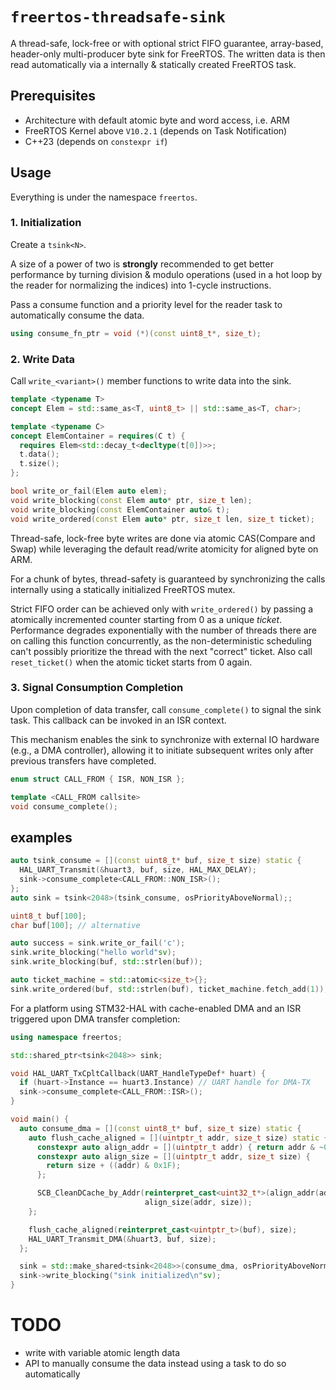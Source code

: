 # `freertos-threadsafe-sink`

A thread-safe, lock-free or with optional strict FIFO guarantee, array-based,
header-only multi-producer byte sink for FreeRTOS. The written data is then read
automatically via a internally & statically created FreeRTOS task.

## Prerequisites

- Architecture with default atomic byte and word access, i.e. ARM
- FreeRTOS Kernel above `V10.2.1` (depends on Task Notification)
- C++23 (depends on `constexpr if`)

## Usage

Everything is under the namespace `freertos`.

### 1. Initialization

Create a `tsink<N>`.

A size of a power of two is **strongly** recommended to get better performance
by turning division & modulo operations (used in a hot loop by the reader for
normalizing the indices) into 1-cycle instructions.

Pass a consume function and a priority level for the reader task to
automatically consume the data.

```cpp
using consume_fn_ptr = void (*)(const uint8_t*, size_t);
```

### 2. Write Data

Call `write_<variant>()` member functions to write data into the sink.

```cpp
template <typename T>
concept Elem = std::same_as<T, uint8_t> || std::same_as<T, char>;

template <typename C>
concept ElemContainer = requires(C t) {
  requires Elem<std::decay_t<decltype(t[0])>>;
  t.data();
  t.size();
};

bool write_or_fail(Elem auto elem);
void write_blocking(const Elem auto* ptr, size_t len);
void write_blocking(const ElemContainer auto& t);
void write_ordered(const Elem auto* ptr, size_t len, size_t ticket);
```

Thread-safe, lock-free byte writes are done via atomic CAS(Compare and Swap)
while leveraging the default read/write atomicity for aligned byte on ARM.

For a chunk of bytes, thread-safety is guaranteed by synchronizing the calls
internally using a statically initialized FreeRTOS mutex.

Strict FIFO order can be achieved only with `write_ordered()` by passing a
atomically incremented counter starting from 0 as a unique *ticket*. Performance
degrades exponentially with the number of threads there are on calling this
function concurrently, as the non-deterministic scheduling can't possibly
prioritize the thread with the next "correct" ticket. Also call `reset_ticket()`
when the atomic ticket starts from 0 again.

### 3. Signal Consumption Completion

Upon completion of data transfer, call `consume_complete()` to signal
the sink task. This callback can be invoked in an ISR context.

This mechanism enables the sink to synchronize with external IO hardware (e.g.,
a DMA controller), allowing it to initiate subsequent writes only after previous
transfers have completed.

```cpp
enum struct CALL_FROM { ISR, NON_ISR };

template <CALL_FROM callsite>
void consume_complete();
```

## examples

```cpp
auto tsink_consume = [](const uint8_t* buf, size_t size) static {
  HAL_UART_Transmit(&huart3, buf, size, HAL_MAX_DELAY);
  sink->consume_complete<CALL_FROM::NON_ISR>();
};
auto sink = tsink<2048>(tsink_consume, osPriorityAboveNormal);;

uint8_t buf[100];
char buf[100]; // alternative

auto success = sink.write_or_fail('c');
sink.write_blocking("hello world"sv);
sink.write_blocking(buf, std::strlen(buf));

auto ticket_machine = std::atomic<size_t>{};
sink.write_ordered(buf, std::strlen(buf), ticket_machine.fetch_add(1));
```

For a platform using STM32-HAL with cache-enabled DMA and an ISR triggered upon
DMA transfer completion:

```cpp
using namespace freertos;

std::shared_ptr<tsink<2048>> sink;

void HAL_UART_TxCpltCallback(UART_HandleTypeDef* huart) {
  if (huart->Instance == huart3.Instance) // UART handle for DMA-TX
  sink->consume_complete<CALL_FROM::ISR>();
}

void main() {
  auto consume_dma = [](const uint8_t* buf, size_t size) static {
    auto flush_cache_aligned = [](uintptr_t addr, size_t size) static {
      constexpr auto align_addr = [](uintptr_t addr) { return addr & ~0x1F; };
      constexpr auto align_size = [](uintptr_t addr, size_t size) {
        return size + ((addr) & 0x1F);
      };

      SCB_CleanDCache_by_Addr(reinterpret_cast<uint32_t*>(align_addr(addr)),
                              align_size(addr, size));
    };

    flush_cache_aligned(reinterpret_cast<uintptr_t>(buf), size);
    HAL_UART_Transmit_DMA(&huart3, buf, size);
  };

  sink = std::make_shared<tsink<2048>>(consume_dma, osPriorityAboveNormal);
  sink->write_blocking("sink initialized\n"sv);
}
```

# TODO

- write with variable atomic length data
- API to manually consume the data instead using a task to do so automatically
